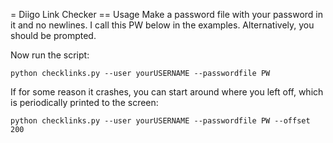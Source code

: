 = Diigo Link Checker
== Usage
Make a password file with your password in it and no newlines.  I call this PW
below in the examples.  Alternatively, you should be prompted.

Now run the script:

    python checklinks.py --user yourUSERNAME --passwordfile PW

If for some reason it crashes, you can start around where you left off, which is periodically
printed to the screen:

    python checklinks.py --user yourUSERNAME --passwordfile PW --offset 200
